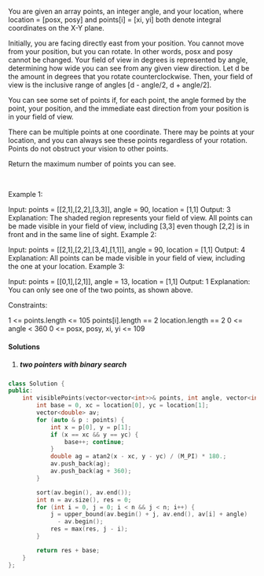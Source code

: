 You are given an array points, an integer angle, and your location, where location = [posx, posy] and points[i] = [xi, yi] both denote integral coordinates on the X-Y plane.

Initially, you are facing directly east from your position. You cannot move from your position, but you can rotate. In other words, posx and posy cannot be changed. Your field of view in degrees is represented by angle, determining how wide you can see from any given view direction. Let d be the amount in degrees that you rotate counterclockwise. Then, your field of view is the inclusive range of angles [d - angle/2, d + angle/2].


You can see some set of points if, for each point, the angle formed by the point, your position, and the immediate east direction from your position is in your field of view.

There can be multiple points at one coordinate. There may be points at your location, and you can always see these points regardless of your rotation. Points do not obstruct your vision to other points.

Return the maximum number of points you can see.

 

Example 1:


Input: points = [[2,1],[2,2],[3,3]], angle = 90, location = [1,1]
Output: 3
Explanation: The shaded region represents your field of view. All points can be made visible in your field of view, including [3,3] even though [2,2] is in front and in the same line of sight.
Example 2:

Input: points = [[2,1],[2,2],[3,4],[1,1]], angle = 90, location = [1,1]
Output: 4
Explanation: All points can be made visible in your field of view, including the one at your location.
Example 3:


Input: points = [[0,1],[2,1]], angle = 13, location = [1,1]
Output: 1
Explanation: You can only see one of the two points, as shown above.
 

Constraints:

1 <= points.length <= 105
points[i].length == 2
location.length == 2
0 <= angle < 360
0 <= posx, posy, xi, yi <= 109

#### Solutions

1. ##### two pointers with binary search

```c++
class Solution {
public:
    int visiblePoints(vector<vector<int>>& points, int angle, vector<int>& location) {
        int base = 0, xc = location[0], yc = location[1];
        vector<double> av;
        for (auto & p : points) {
            int x = p[0], y = p[1];
            if (x == xc && y == yc) {
                base++; continue;
            }
            double ag = atan2(x - xc, y - yc) / (M_PI) * 180.;
            av.push_back(ag);
            av.push_back(ag + 360);
        }

        sort(av.begin(), av.end());
        int n = av.size(), res = 0;
        for (int i = 0, j = 0; i < n && j < n; i++) {
            j = upper_bound(av.begin() + j, av.end(), av[i] + angle)
              - av.begin();
            res = max(res, j - i);
        }

        return res + base;
    }
};
```